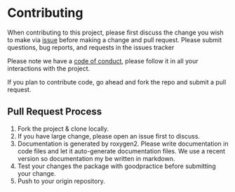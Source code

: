 # Contributing

When contributing to this project, please first discuss the change you wish to make via [issue](https://github.com/kauedesousa/gosset/issues) before making a change and pull request. Please submit questions, bug reports, and requests in the issues tracker

Please note we have a [code of conduct](https://kauedesousa.github.io/ClimMobTools/CODE_OF_CONDUCT.html), please follow it in all your interactions with the project.

If you plan to contribute code, go ahead and fork the repo and submit a pull request.

## Pull Request Process

1. Fork the project & clone locally.
2. If you have large change, please open an issue first to discuss.
3. Documentation is generated by roxygen2. Please write documentation in code files and let it auto-generate documentation files. We use a recent version so documentation my be written in markdown.
4. Test your changes the package with goodpractice before submitting your change.
5. Push to your origin repository.
